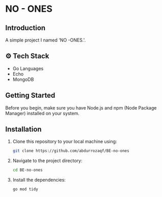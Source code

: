 # NO - ONES

## Introduction

A simple project I named 'NO -ONES.'.

## ⚙️ Tech Stack

- Go Languages
- Echo
- MongoDB

## Getting Started

Before you begin, make sure you have Node.js and npm (Node Package Manager) installed on your system.

## Installation

1. Clone this repository to your local machine using:

   ```bash
   git clone https://github.com/abdurrozaqf/BE-no-ones
   ```

2. Navigate to the project directory:

   ```bash
   cd BE-no-ones
   ```

3. Install the dependencies:

   ```bash
   go mod tidy
   ```

